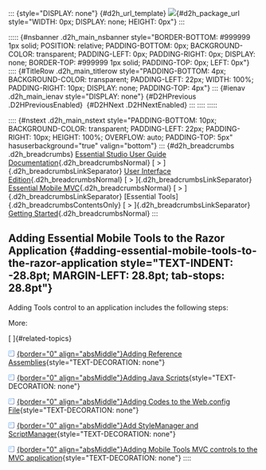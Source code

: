 ::: {style="DISPLAY: none"}
[](ms-xhelp:///?Id=d2h_url_template){#d2h_url_template} ![](!package_url!){#d2h_package_url style="WIDTH: 0px; DISPLAY: none; HEIGHT: 0px"}
:::

::::: {#nsbanner .d2h_main_nsbanner style="BORDER-BOTTOM: #999999 1px solid; POSITION: relative; PADDING-BOTTOM: 0px; BACKGROUND-COLOR: transparent; PADDING-LEFT: 0px; PADDING-RIGHT: 0px; DISPLAY: none; BORDER-TOP: #999999 1px solid; PADDING-TOP: 0px; LEFT: 0px"}
:::: {#TitleRow .d2h_main_titlerow style="PADDING-BOTTOM: 4px; BACKGROUND-COLOR: transparent; PADDING-LEFT: 22px; WIDTH: 100%; PADDING-RIGHT: 10px; DISPLAY: none; PADDING-TOP: 4px"}
::: {#ienav .d2h_main_ienav style="DISPLAY: none"}
[](ms-xhelp:///?Id=9c915c8a-492a-455e-9708-ae2c93191d6a){#D2HPrevious .D2HPreviousEnabled}  [](ms-xhelp:///?Id=5b39f521-1e44-456b-9c3f-c68cb60f8e79){#D2HNext .D2HNextEnabled}
:::
::::
:::::

:::: {#nstext .d2h_main_nstext style="PADDING-BOTTOM: 10px; BACKGROUND-COLOR: transparent; PADDING-LEFT: 22px; PADDING-RIGHT: 10px; HEIGHT: 100%; OVERFLOW: auto; PADDING-TOP: 5px" hasuserbackground="true" valign="bottom"}
::: {#d2h_breadcrumbs .d2h_breadcrumbs}
[Essential Studio User Guide Documentation](ms-xhelp:///?Id=12457748-09e3-4d74-a240-8e049cedf030){.d2h_breadcrumbsNormal} [ \> ]{.d2h_breadcrumbsLinkSeparator} [User Interface Edition](ms-xhelp:///?Id=c29296b7-531c-413b-a0ec-488ca1f7f669){.d2h_breadcrumbsNormal} [ \> ]{.d2h_breadcrumbsLinkSeparator} [Essential Mobile MVC](ms-xhelp:///?Id=74df42e3-5434-4590-9be6-3ae2f911cbbc){.d2h_breadcrumbsNormal} [ \> ]{.d2h_breadcrumbsLinkSeparator} [Essential Tools]{.d2h_breadcrumbsContentsOnly} [ \> ]{.d2h_breadcrumbsLinkSeparator} [Getting Started](ms-xhelp:///?Id=07dff027-c96d-450f-9a9b-6037f838f4da){.d2h_breadcrumbsNormal}
:::

## Adding Essential Mobile Tools to the Razor Application {#adding-essential-mobile-tools-to-the-razor-application style="TEXT-INDENT: -28.8pt; MARGIN-LEFT: 28.8pt; tab-stops: 28.8pt"}

Adding Tools control to an application includes the following steps:

More:

[ ]{#related-topics}

[![](button.gif){border="0" align="absMiddle"}Adding Reference Assemblies](ms-xhelp:///?Id=5b39f521-1e44-456b-9c3f-c68cb60f8e79){style="TEXT-DECORATION: none"}

[![](button.gif){border="0" align="absMiddle"}Adding Java Scripts](ms-xhelp:///?Id=d12b7259-2cfc-4c58-b290-4cc65b11ef42){style="TEXT-DECORATION: none"}

[![](button.gif){border="0" align="absMiddle"}Adding Codes to the Web.config File](ms-xhelp:///?Id=2180ed4b-7cbb-4912-91fa-29a6592e04b5){style="TEXT-DECORATION: none"}

[![](button.gif){border="0" align="absMiddle"}Add StyleManager and ScriptManager](ms-xhelp:///?Id=44f0afa3-b4a3-422a-8800-ee364c24ce52){style="TEXT-DECORATION: none"}

[![](button.gif){border="0" align="absMiddle"}Adding Mobile Tools MVC controls to the MVC application](ms-xhelp:///?Id=d48eb9ef-df45-4215-adab-7a477caa5211){style="TEXT-DECORATION: none"}
::::
